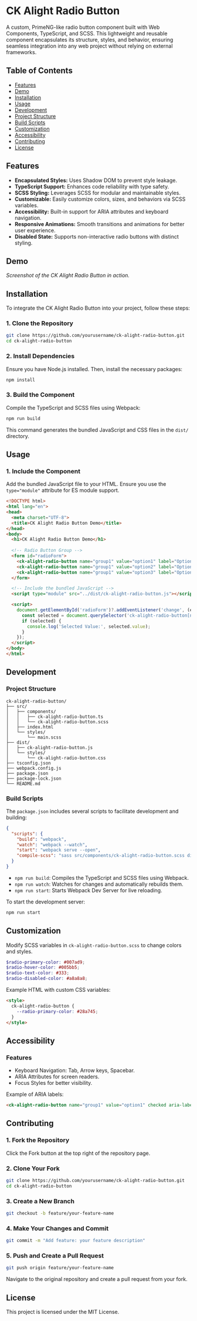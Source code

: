# CK Alight Radio Button

A custom, PrimeNG-like radio button component built with Web Components, TypeScript, and SCSS. This lightweight and reusable component encapsulates its structure, styles, and behavior, ensuring seamless integration into any web project without relying on external frameworks.

## Table of Contents
- [Features](#features)
- [Demo](#demo)
- [Installation](#installation)
- [Usage](#usage)
- [Development](#development)
- [Project Structure](#project-structure)
- [Build Scripts](#build-scripts)
- [Customization](#customization)
- [Accessibility](#accessibility)
- [Contributing](#contributing)
- [License](#license)

## Features
- **Encapsulated Styles:** Uses Shadow DOM to prevent style leakage.
- **TypeScript Support:** Enhances code reliability with type safety.
- **SCSS Styling:** Leverages SCSS for modular and maintainable styles.
- **Customizable:** Easily customize colors, sizes, and behaviors via SCSS variables.
- **Accessibility:** Built-in support for ARIA attributes and keyboard navigation.
- **Responsive Animations:** Smooth transitions and animations for better user experience.
- **Disabled State:** Supports non-interactive radio buttons with distinct styling.

## Demo

*Screenshot of the CK Alight Radio Button in action.*

## Installation

To integrate the CK Alight Radio Button into your project, follow these steps:

### 1. Clone the Repository
```bash
git clone https://github.com/yourusername/ck-alight-radio-button.git
cd ck-alight-radio-button
```

### 2. Install Dependencies
Ensure you have Node.js installed. Then, install the necessary packages:
```bash
npm install
```

### 3. Build the Component
Compile the TypeScript and SCSS files using Webpack:
```bash
npm run build
```
This command generates the bundled JavaScript and CSS files in the `dist/` directory.

## Usage

### 1. Include the Component
Add the bundled JavaScript file to your HTML. Ensure you use the `type="module"` attribute for ES module support.
```html
<!DOCTYPE html>
<html lang="en">
<head>
  <meta charset="UTF-8">
  <title>CK Alight Radio Button Demo</title>
</head>
<body>
  <h1>CK Alight Radio Button Demo</h1>
  
  <!-- Radio Button Group -->
  <form id="radioForm">
    <ck-alight-radio-button name="group1" value="option1" label="Option 1" checked></ck-alight-radio-button>
    <ck-alight-radio-button name="group1" value="option2" label="Option 2"></ck-alight-radio-button>
    <ck-alight-radio-button name="group1" value="option3" label="Option 3" disabled></ck-alight-radio-button>
  </form>

  <!-- Include the bundled JavaScript -->
  <script type="module" src="../dist/ck-alight-radio-button.js"></script>

  <script>
    document.getElementById('radioForm')?.addEventListener('change', (e) => {
      const selected = document.querySelector('ck-alight-radio-button[name="group1"] input[type="radio"]:checked');
      if (selected) {
        console.log('Selected Value:', selected.value);
      }
    });
  </script>
</body>
</html>
```

## Development

### Project Structure
```
ck-alight-radio-button/
├── src/
│   ├── components/
│   │   ├── ck-alight-radio-button.ts
│   │   └── ck-alight-radio-button.scss
│   ├── index.html
│   └── styles/
│       └── main.scss
├── dist/
│   ├── ck-alight-radio-button.js
│   └── styles/
│       └── ck-alight-radio-button.css
├── tsconfig.json
├── webpack.config.js
├── package.json
├── package-lock.json
└── README.md
```

### Build Scripts
The `package.json` includes several scripts to facilitate development and building:
```json
{
  "scripts": {
    "build": "webpack",
    "watch": "webpack --watch",
    "start": "webpack serve --open",
    "compile-scss": "sass src/components/ck-alight-radio-button.scss dist/styles/ck-alight-radio-button.css"
  }
}
```

- `npm run build`: Compiles the TypeScript and SCSS files using Webpack.
- `npm run watch`: Watches for changes and automatically rebuilds them.
- `npm run start`: Starts Webpack Dev Server for live reloading.

To start the development server:
```bash
npm run start
```

## Customization

Modify SCSS variables in `ck-alight-radio-button.scss` to change colors and styles.
```scss
$radio-primary-color: #007ad9;
$radio-hover-color: #005bb5;
$radio-text-color: #333;
$radio-disabled-color: #a8a8a8;
```

Example HTML with custom CSS variables:
```html
<style>
  ck-alight-radio-button {
    --radio-primary-color: #28a745;
  }
</style>
```

## Accessibility

### Features
- Keyboard Navigation: Tab, Arrow keys, Spacebar.
- ARIA Attributes for screen readers.
- Focus Styles for better visibility.

Example of ARIA labels:
```html
<ck-alight-radio-button name="group1" value="option1" checked aria-label="Option 1"></ck-alight-radio-button>
```

## Contributing

### 1. Fork the Repository
Click the Fork button at the top right of the repository page.

### 2. Clone Your Fork
```bash
git clone https://github.com/yourusername/ck-alight-radio-button.git
cd ck-alight-radio-button
```

### 3. Create a New Branch
```bash
git checkout -b feature/your-feature-name
```

### 4. Make Your Changes and Commit
```bash
git commit -m "Add feature: your feature description"
```

### 5. Push and Create a Pull Request
```bash
git push origin feature/your-feature-name
```

Navigate to the original repository and create a pull request from your fork.

## License
This project is licensed under the MIT License.

